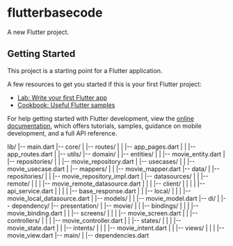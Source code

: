 # flutterbasecode

A new Flutter project.

## Getting Started

This project is a starting point for a Flutter application.

A few resources to get you started if this is your first Flutter project:

- [Lab: Write your first Flutter app](https://docs.flutter.dev/get-started/codelab)
- [Cookbook: Useful Flutter samples](https://docs.flutter.dev/cookbook)

For help getting started with Flutter development, view the
[online documentation](https://docs.flutter.dev/), which offers tutorials,
samples, guidance on mobile development, and a full API reference.

lib/
|-- main.dart
|-- core/
|   |-- routes/
|   |   |-- app_pages.dart
|   |   |-- app_routes.dart
|   |-- utils/
|-- domain/
|   |-- entities/
|   |   |-- movie_entity.dart
|   |-- repositories/
|   |   |-- movie_repository.dart
|   |-- usecases/
|   |   |-- movie_usecase.dart
|   |-- mappers/
|   |   |-- movie_mapper.dart
|-- data/
|   |-- repositories/
|   |   |-- movie_repository_impl.dart
|   |-- datasources/
|   |   |-- remote/
|   |   |   |-- movie_remote_datasource.dart
|   |   |   |-- client/
|   |   |   |   |-- api_service.dart
|   |   |   |   |-- base_response.dart
|   |   |-- local/
|   |   |   |-- movie_local_datasource.dart
|   |-- models/
|   |   |-- movie_model.dart
|-- di/
|   |-- dependency/
|-- presentation/
|   |-- movie/
|   |   |-- bindings/
|   |   |   |-- movie_binding.dart
|   |   |-- screens/
|   |   |   |-- movie_screen.dart
|   |   |-- controllers/
|   |   |   |-- movie_controller.dart
|   |   |-- states/
|   |   |   |-- movie_state.dart
|   |   |-- intents/
|   |   |   |-- movie_intent.dart
|   |   |-- views/
|   |   |   |-- movie_view.dart
|-- main/
|   |-- dependencies.dart

